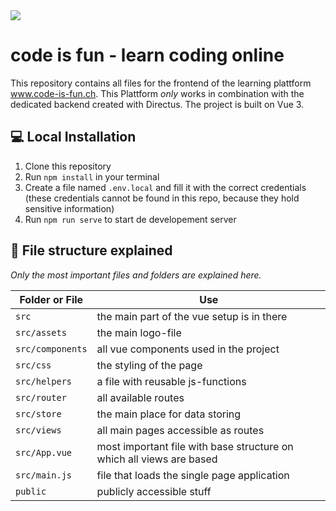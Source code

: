 <a href="https://www.code-is-fun.ch" target="_blank">
    <img src="https://www.code-is-fun.ch/logo_pos.png" />
</a>

# code is fun - learn coding online
This repository contains all files for the frontend of the learning plattform www.code-is-fun.ch.
This Plattform *only* works in combination with the dedicated backend created with Directus.
The project is built on Vue 3.  

## 💻 Local Installation 
1. Clone this repository
2. Run `npm install` in your terminal
3. Create a file named `.env.local` and fill it with the correct credentials (these credentials cannot be found in this repo, because they hold sensitive information)
4. Run `npm run serve` to start de developement server

## 📃 File structure explained
*Only the most important files and folders are explained here.* 

Folder or File | Use
--- | ---
`src` | the main part of the vue setup is in there
`src/assets` | the main logo-file
`src/components` | all vue components used in the project
`src/css` | the styling of the page
`src/helpers` | a file with reusable js-functions
`src/router` | all available routes
`src/store` | the main place for data storing
`src/views` | all main pages accessible as routes
`src/App.vue` | most important file with base structure on which all views are based
`src/main.js` | file that loads the single page application
`public` | publicly accessible stuff

